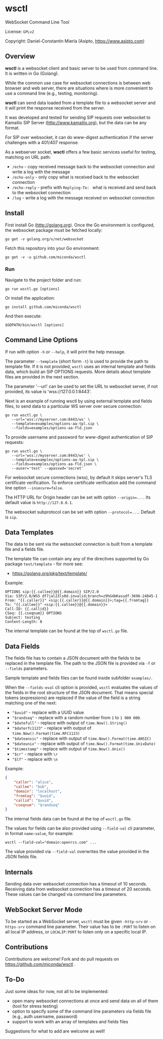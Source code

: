 # wsctl #
WebSocket Command Line Tool

License: `GPLv2`

Copyright: Daniel-Constantin Mierla (Asipto, https://www.asipto.com)

## Overview ##

**wsctl** is a websocket client and basic server to be used from command line. It is written in Go (Golang).

While the common use case for websocket connections is between web browser and web server, there are situations where is more convenient to use a command line (e.g., testing, monitoring).

**wsctl** can send data loaded from a template file to a websocket server and it will print the response received from the server.

It was developed and tested for sending SIP requests over websocket to Kamailio SIP Server (http://www.kamailio.org), but the data can be any format.

For SIP over websocket, it can do www-digest authentication if the server challenges with a 401/407 response.

As a webserver socket, **wsctl** offers a few basic services useful for testing, matching on URL path:

  * `/echo` - copy received message back to the websocket connection and write a log with the message
  * `/echo-only` - only copy what is received back to the websocket connection
  * `/echo-reply` - prefix with `Replying-To: `  what is received and send back to the websocket connection
  * `/log` - write a log with the message received on websocket connection

## Install ##

First install Go (http://golang.org). Once the Go environment is configured, the websocket package must be fetched locally:

```
go get -v golang.org/x/net/websocket
```

Fetch this repository into your Go environment:

```
go get -v -u github.com/miconda/wsctl
```

### Run ##

Navigate to the project folder and run:

```
go run wsctl.go [options]
```

Or install the application:

```
go install github.com/miconda/wsctl
```

And then execute:

```
$GOPATH/bin/wsctl [options]
```

## Command Line Options ##

If run with option `-h` or `--help`, it will print the help message.

The parameter `--template` (short form `-t`) is used to provide the path to template file.
If it is not provided, `wsctl` uses an internal template and fields data, which
build an SIP OPTIONS requests. More details about template files are provided in the next section.

The parameter '--url' can be used to set the URL to websocket server, if not provided, its value is 'wss://127.0.0.1:8443'.

Next is an example of running wsctl by using external template and fields files, to send data to a particular WS server over secure connection:

```
go run wsctl.go \
   --url='wss://myserver.com:8443/ws' \
   --template=examples/options-aa-tpl.sip \
   --fields=examples/options-aa-fld.json
```

To provide username and password for www-digest authentication of SIP requests:

```
go run wsctl.go \
   --url='wss://myserver.com:8443/ws' \
   --template=examples/options-aa-tpl.sip \
   --fields=examples/options-aa-fld.json \
   --auser='test' --apasswd='secret'
```

For websocket secure connections (wss), by default it skips server's TLS certificate verification. To enforce certificate verification add the command line option `--insecure=false`.

The HTTP URL for Origin header can be set with option `--origin=...`. Its default value is `http://127.0.0.1`.

The websocket subprotocol can be set with option `--protocol=...`. Default is `sip`.

## Data Templates ##

The data to be sent via the websocket connection is built from a template file and a fields file.

The template file can contain any any of the directives supported by Go package `text/template` - for more see:

  * https://golang.org/pkg/text/template/

Example:

```
OPTIONS sip:{{.callee}}@{{.domain}} SIP/2.0
Via: SIP/2.0/WSS df7jal23ls0d.invalid;branch=z9hG4bKasudf-3696-24845-1
From: "{{.caller}}" <sip:{{.caller}}@{{.domain}}>;tag={{.fromtag}}
To: "{{.callee}}" <sip:{{.callee}}@{{.domain}}>
Call-ID: {{.callid}}
CSeq: {{.cseqnum}} OPTIONS
Subject: testing
Content-Length: 0

```

The internal template can be found at the top of `wsctl.go` file.

## Data Fields ##

The fields file has to contain a JSON document with the fields to be replaced
in the template file. The path to the JSON file is provided via `-f` or `--fields`
parameters.

Sample template and fields files can be found inside subfolder `examples/`.

When the `--fields-eval` cli option is provided, `wsctl` evaluates the values of the
fields in the root structure of the JSON document. That means special tokens (expressions)
are replaced if the value of the field is a string matching one of the next:

  * `"$uuid"` - replace with a UUID value
  * `"$randseq"` - replace with a random number from `1` to `1 000 000`.
  * `"$datefull"` - replace with output of `time.Now().String()`
  * `"$daterfc1123"` - replace with output of `time.Now().Format(time.RFC1123)`
  * `"$dateansic"` - replace with output of `time.Now().Format(time.ANSIC)`
  * `"$dateunix"` - replace with output of `time.Now().Format(time.UnixDate)`
  * `"$timestamp"` - replace with output of `time.Now().Unix()`
  * `"$cr"` - replace with `\r`
  * `"$lf"` - replace with `\n`

Example:

```json
{
	"caller": "alice",
	"callee": "bob",
	"domain": "localhost",
	"fromtag": "$uuid",
	"callid": "$uuid",
	"cseqnum": "$randseq"
}
```

The internal fields data can be found at the top of `wsctl.go` file.

The values for fields can be also provided using `--field-val` cli parameter, in
format `name:value`, for example:

```
wsctl --field-val="domain:openrcs.com" ...
```

The value provided via `--field-val` overwrites the value provided in the
JSON fields file.

## Internals ##

Sending data over websocket connection has a timeout of 10 seconds. Receiving data from websocket connection has a timeout of 20 seconds. These values can be changed via command line parameters.

## WebSocket Server Mode ##

To be started as a WebSocket server, `wsctl` must be given `-http-srv` or `-https-srv` command
line parameter. Their value has to be `:PORT` to listen on all local IP address,
or `LOCALIP:PORT` to listen only on a specific local IP.

## Contributions ##

Contributions are welcome! Fork and do pull requests on https://github.com/miconda/wsctl .

## To-Do ##

Just some ideas for now, not all to be implemented:

  * open many websocket connections at once and send data on all of them (tool for stress testing)
  * option to specify some of the command line parameters via fields file (e.g., auth username, password)
  * support to work with an array of templates and fields files

Suggestions for what to add are welcome as well!
